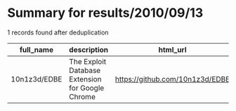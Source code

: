 
# Summary for results/2010/09/13
    
1 records found after deduplication

| full_name | description | html_url | matched_list | matched_count | pushed_at | size | stargazers_count | language | forks_count |
|--------------|--------------------------------------------------|---------------------------------|----------------|-----------------|---------------------------|--------|--------------------|------------|---------------|
| 10n1z3d/EDBE | The Exploit Database Extension for Google Chrome | https://github.com/10n1z3d/EDBE | ['exploit'] | 1 | 2010-09-13 13:06:21+00:00 | 138 | 12 | JavaScript | 8 |
